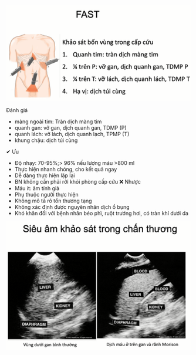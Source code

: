 ![Pasted image 20230408220037.png](../../../../200%20Files/image/Pasted%20image%2020230408220037.png)

Đánh giá
- màng ngoài tim: Tràn dịch màng tim
- quanh gan: vỡ gan, dịch quanh gan, TDMP (P)
- quanh lách: vỡ lách, dịch quanh lạch, TPMP (T)
- khung chậu: dịch túi cùng


✔ Ưu
- Độ nhạy: 70-95%;> 96% nếu lượng máu >800 ml
- Thực hiện nhanh chóng, cho kết quả ngay
- Dễ dàng thực hiện lặp lại
- BN không cần phải rời khỏi phòng cấp cứu
❌ Nhược
- Máu ít: âm tính giả
- Phụ thuộc người thực hiện
- Không mô tả rõ tổn thương tạng
- Không xác định được nguyên nhân dịch ổ bụng
- Khó khăn đối với bệnh nhân béo phì, ruột trướng hơi, có tràn khí dưới da

![Siêu âm FAST trong chấn thương.png](../../../../200%20Files/image/Si%C3%AAu%20%C3%A2m%20FAST%20trong%20ch%E1%BA%A5n%20th%C6%B0%C6%A1ng.png)